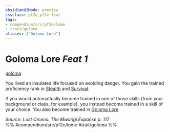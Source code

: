 ```yaml
---
obsidianUIMode: preview
cssclass: pf2e,pf2e-feat
tags:
- compendium/src/pf2e/lome
- trait/goloma
aliases: ["Goloma Lore"]
---
```

# Goloma Lore  *Feat 1*  
[goloma](goloma-lome.md "Goloma Ancestry & Heritage Trait")  


You lived an insulated life focused on avoiding danger. You gain the trained proficiency rank in [Stealth](skills.md#Stealth) and [Survival](skills.md#Survival).

If you would automatically become trained in one of those skills (from your background or class, for example), you instead become trained in a skill of your choice. You also become trained in [Goloma Lore](skills.md#Lore).

*Source: Lost Omens: The Mwangi Expanse p. 117*  
%% #compendium/src/pf2e/lome #trait/goloma %%